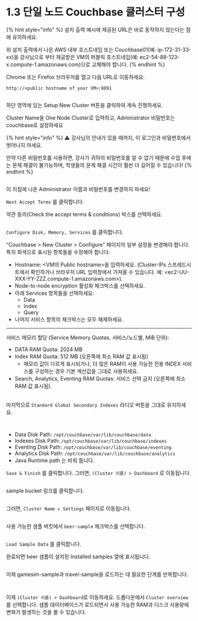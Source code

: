 # 1.3 단일 노드 Couchbase 클러스터 구성

{% hint style="info" %}
설치 출력 예시에 제공된 URL은 바로 동작하지 않는다는 점에 유의하세요.

위 설치 출력에서 나온 AWS 내부 호스트네임 또는 Couchbase01(예: ip-172-31-33-xx)을 강사님으로 부터 제공받은 VM의 퍼블릭 호스트네임(예: ec2-54-88-123-x.compute-1.amazonaws.com)으로 교체해야 합니다.
{% endhint %}



Chrome 또는 Firefox 브라우저를 열고 다음 URL로 이동하세요:

```
http://<public hostname of your VM>:8091
```

<figure><img src=".gitbook/assets/image.png" alt=""><figcaption></figcaption></figure>



하단 영역에 있는 Setup New Cluster 버튼을 클릭하여 계속 진행하세요.

Cluster Name을 One Node Cluster로 입력하고, Administrator 비밀번호는 couchbase로 설정하세요



{% hint style="info" %}
⚠️ 강사님의 안내가 있을 때까지, 이 로그인과 비밀번호에서 벗어나지 마세요.

만약 다른 비밀번호를 사용하면, 강사가 귀하의 비밀번호를 알 수 없기 때문에 수업 후에는 문제 해결이 불가능하며, 학생들의 문제 해결 시간이 훨씬 더 길어질 수 있습니다!
{% endhint %}

<figure><img src=".gitbook/assets/image (1).png" alt=""><figcaption></figcaption></figure>

이 지침에 나온 Administrator 이름과 비밀번호를 변경하지 마세요!

`Next Accept Terms` 를 클릭합니다.



약관 동의(Check the accept terms & conditions) 박스를 선택하세요.

<figure><img src=".gitbook/assets/image (2).png" alt=""><figcaption></figcaption></figure>



`Configure Disk, Memory, Services` 를 클릭합니다.



“Couchbase > New Cluster > Configure” 페이지의 일부 설정을 변경해야 합니다. 특히 회색으로 표시된 항목들을 수정해야 합니다:

* Hostname: \<VM의 Public hostname>을 입력하세요. (Cluster-IPs 스프레드시트에서 확인하거나 브라우저 URL 입력창에서 가져올 수 있습니다. 예: \<ec2-UU-XXX-YY-ZZZ.compute-1.amazonaws.com>).
* Node-to-node encryption 활성화 체크박스를 선택하세요.
* 아래 Services 항목들을 선택하세요:
  * Data
  * Index
  * Query
* 나머지 서비스 항목의 체크박스는 모두 해제하세요.

***

서비스 메모리 할당 (Service Memory Quotas, 서비스/노드별, MiB 단위):

* DATA RAM Quota: 2024 MB
* Index RAM Quota: 512 MB (오른쪽에 최소 RAM 값 표시됨)
  * 메모리 값이 다르게 표시되거나, 더 많은 RAM이 사용 가능한 전용 INDEX 서비스를 구성하는 경우 기본 계산값을 그대로 사용하세요.
* Search, Analytics, Eventing RAM Quotas: 서비스 선택 금지 (오른쪽에 최소 RAM 값 표시됨).

\
마지막으로 `Standard Global Secondary Indexes` 라디오 버튼을 그대로 유지하세요.



<figure><img src=".gitbook/assets/image (11).png" alt=""><figcaption></figcaption></figure>

<figure><img src=".gitbook/assets/image (12).png" alt=""><figcaption></figcaption></figure>



* Data Disk Path: `/opt/couchbase/var/lib/couchbase/data`
* Indexes Disk Path: `/opt/couchbase/var/lib/couchbase/indexes`
* Eventing Disk Path: `/opt/couchbase/var/lib/couchbase/eventing`
* Analytics Disk Path: `/opt/couchbase/var/lib/couchbase/analytics`
* Java Runtime path 는 비워 둡니다.

`Save & Finish` 를 클릭합니다. 그러면, `(Cluster 이름) > Dashboard` 로 이동됩니다.

<figure><img src=".gitbook/assets/image (13).png" alt=""><figcaption></figcaption></figure>



sample bucket 링크를 클릭합니다.

<figure><img src=".gitbook/assets/image (14).png" alt=""><figcaption></figcaption></figure>

그러면, `Cluster Name ▸ Settings` 페이지로 이동됩니다.

<figure><img src=".gitbook/assets/image (15).png" alt=""><figcaption></figcaption></figure>



사용 가능한 샘플 버킷에서 `beer-sample` 체크박스를 선택합니다.

<figure><img src=".gitbook/assets/image (16).png" alt=""><figcaption></figcaption></figure>

`Load Sample Data` 를 클릭합니다.



완료되면 beer 샘플이 설치된 Installed samples 열에 표시됩니다.

<figure><img src=".gitbook/assets/image (17).png" alt=""><figcaption></figcaption></figure>



이제 gamesim-sample과 travel-sample을 로드하는 데 필요한 단계를 반복합니다.

<figure><img src=".gitbook/assets/image (18).png" alt=""><figcaption></figcaption></figure>

<figure><img src=".gitbook/assets/image (19).png" alt=""><figcaption></figcaption></figure>



이제 `(Cluster 이름) > Dashboard`로 이동하세요. 드롭다운에서 `Cluster overview`를 선택합니다. 샘플 데이터베이스가 로드되면서 사용 가능한 RAM과 디스크 사용량에 변화가 발생하는 것을 볼 수 있습니다.

<figure><img src=".gitbook/assets/image (20).png" alt=""><figcaption></figcaption></figure>
